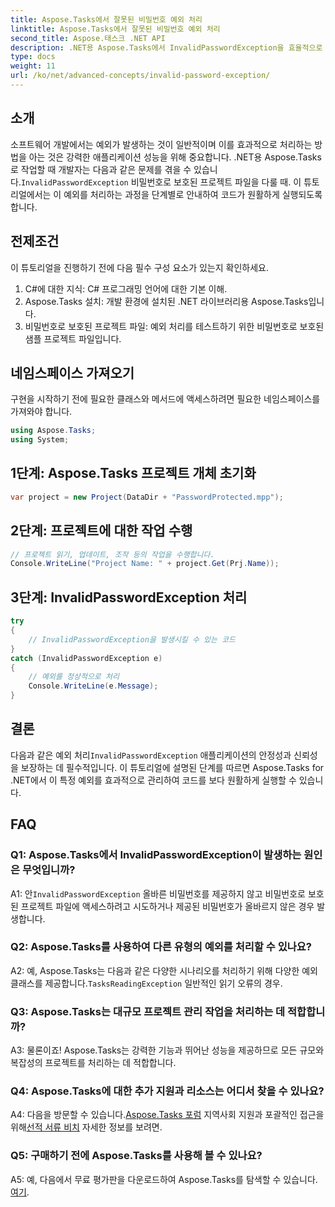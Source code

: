 ```yaml
---
title: Aspose.Tasks에서 잘못된 비밀번호 예외 처리
linktitle: Aspose.Tasks에서 잘못된 비밀번호 예외 처리
second_title: Aspose.태스크 .NET API
description: .NET용 Aspose.Tasks에서 InvalidPasswordException을 효율적으로 처리하는 방법을 알아보세요. 이 단계별 가이드를 통해 코드가 원활하게 실행되도록 하세요.
type: docs
weight: 11
url: /ko/net/advanced-concepts/invalid-password-exception/
---
```

## 소개

 소프트웨어 개발에서는 예외가 발생하는 것이 일반적이며 이를 효과적으로 처리하는 방법을 아는 것은 강력한 애플리케이션 성능을 위해 중요합니다. .NET용 Aspose.Tasks로 작업할 때 개발자는 다음과 같은 문제를 겪을 수 있습니다.`InvalidPasswordException` 비밀번호로 보호된 프로젝트 파일을 다룰 때. 이 튜토리얼에서는 이 예외를 처리하는 과정을 단계별로 안내하여 코드가 원활하게 실행되도록 합니다.

## 전제조건

이 튜토리얼을 진행하기 전에 다음 필수 구성 요소가 있는지 확인하세요.

1. C#에 대한 지식: C# 프로그래밍 언어에 대한 기본 이해.
2. Aspose.Tasks 설치: 개발 환경에 설치된 .NET 라이브러리용 Aspose.Tasks입니다.
3. 비밀번호로 보호된 프로젝트 파일: 예외 처리를 테스트하기 위한 비밀번호로 보호된 샘플 프로젝트 파일입니다.

## 네임스페이스 가져오기

구현을 시작하기 전에 필요한 클래스와 메서드에 액세스하려면 필요한 네임스페이스를 가져와야 합니다.

```csharp
using Aspose.Tasks;
using System;

```

## 1단계: Aspose.Tasks 프로젝트 개체 초기화

```csharp
var project = new Project(DataDir + "PasswordProtected.mpp");
```

## 2단계: 프로젝트에 대한 작업 수행

```csharp
// 프로젝트 읽기, 업데이트, 조작 등의 작업을 수행합니다.
Console.WriteLine("Project Name: " + project.Get(Prj.Name));
```

## 3단계: InvalidPasswordException 처리

```csharp
try
{
    // InvalidPasswordException을 발생시킬 수 있는 코드
}
catch (InvalidPasswordException e)
{
    // 예외를 정상적으로 처리
    Console.WriteLine(e.Message);
}
```

## 결론

 다음과 같은 예외 처리`InvalidPasswordException` 애플리케이션의 안정성과 신뢰성을 보장하는 데 필수적입니다. 이 튜토리얼에 설명된 단계를 따르면 Aspose.Tasks for .NET에서 이 특정 예외를 효과적으로 관리하여 코드를 보다 원활하게 실행할 수 있습니다.

## FAQ

### Q1: Aspose.Tasks에서 InvalidPasswordException이 발생하는 원인은 무엇입니까?

 A1: 안`InvalidPasswordException` 올바른 비밀번호를 제공하지 않고 비밀번호로 보호된 프로젝트 파일에 액세스하려고 시도하거나 제공된 비밀번호가 올바르지 않은 경우 발생합니다.

### Q2: Aspose.Tasks를 사용하여 다른 유형의 예외를 처리할 수 있나요?

 A2: 예, Aspose.Tasks는 다음과 같은 다양한 시나리오를 처리하기 위해 다양한 예외 클래스를 제공합니다.`TasksReadingException` 일반적인 읽기 오류의 경우.

### Q3: Aspose.Tasks는 대규모 프로젝트 관리 작업을 처리하는 데 적합합니까?

A3: 물론이죠! Aspose.Tasks는 강력한 기능과 뛰어난 성능을 제공하므로 모든 규모와 복잡성의 프로젝트를 처리하는 데 적합합니다.

### Q4: Aspose.Tasks에 대한 추가 지원과 리소스는 어디서 찾을 수 있나요?

 A4: 다음을 방문할 수 있습니다.[Aspose.Tasks 포럼](https://forum.aspose.com/c/tasks/15) 지역사회 지원과 포괄적인 접근을 위해[선적 서류 비치](https://reference.aspose.com/tasks/net/) 자세한 정보를 보려면.

### Q5: 구매하기 전에 Aspose.Tasks를 사용해 볼 수 있나요?

 A5: 예, 다음에서 무료 평가판을 다운로드하여 Aspose.Tasks를 탐색할 수 있습니다.[여기](https://releases.aspose.com/).